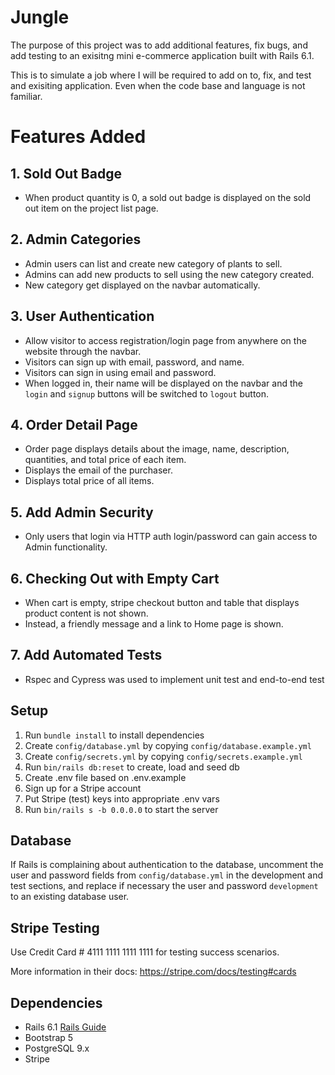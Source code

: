 # Jungle

The purpose of this project was to add additional features, fix bugs, and add testing to an exisitng mini e-commerce application built with Rails 6.1.

This is to simulate a job where I will be required to add on to, fix, and test and exisiting application. Even when the code base and language is not familiar.

# Features Added

## 1. Sold Out Badge

- When product quantity is 0, a sold out badge is displayed on the sold out item on the project list page.

## 2. Admin Categories

- Admin users can list and create new category of plants to sell.
- Admins can add new products to sell using the new category created.
- New category get displayed on the navbar automatically.

## 3. User Authentication

- Allow visitor to access registration/login page from anywhere on the website through the navbar.
- Visitors can sign up with email, password, and name.
- Visitors can sign in using email and password.
- When logged in, their name will be displayed on the navbar and the `login` and `signup` buttons will be switched to `logout` button.

## 4. Order Detail Page

- Order page displays details about the image, name, description, quantities, and total price of each item.
- Displays the email of the purchaser.
- Displays total price of all items.

## 5. Add Admin Security

- Only users that login via HTTP auth login/password can gain access to Admin functionality.

## 6. Checking Out with Empty Cart

- When cart is empty, stripe checkout button and table that displays product content is not shown.
- Instead, a friendly message and a link to Home page is shown.

## 7. Add Automated Tests

- Rspec and Cypress was used to implement unit test and end-to-end test

## Setup

1. Run `bundle install` to install dependencies
2. Create `config/database.yml` by copying `config/database.example.yml`
3. Create `config/secrets.yml` by copying `config/secrets.example.yml`
4. Run `bin/rails db:reset` to create, load and seed db
5. Create .env file based on .env.example
6. Sign up for a Stripe account
7. Put Stripe (test) keys into appropriate .env vars
8. Run `bin/rails s -b 0.0.0.0` to start the server

## Database

If Rails is complaining about authentication to the database, uncomment the user and password fields from `config/database.yml` in the development and test sections, and replace if necessary the user and password `development` to an existing database user.

## Stripe Testing

Use Credit Card # 4111 1111 1111 1111 for testing success scenarios.

More information in their docs: <https://stripe.com/docs/testing#cards>

## Dependencies

- Rails 6.1 [Rails Guide](http://guides.rubyonrails.org/v6.1/)
- Bootstrap 5
- PostgreSQL 9.x
- Stripe
